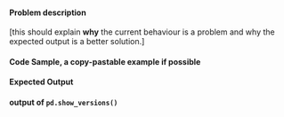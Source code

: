 #### Problem description

[this should explain **why** the current behaviour is a problem and why the expected output is a better solution.] 

#### Code Sample, a copy-pastable example if possible

#### Expected Output

#### output of ``pd.show_versions()``

